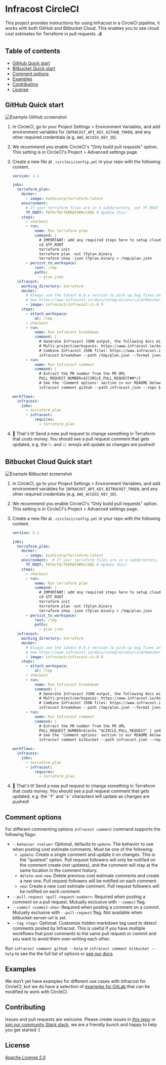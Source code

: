 # Infracost CircleCI

This project provides instructions for using Infracost in a CircleCI pipeline, it works with both GitHub and Bitbucket Cloud. This enables you to see cloud cost estimates for Terraform in pull requests. 💰

## Table of contents

* [GitHub Quick start](#github-quick-start)
* [Bitbucket Quick start](#bitbucket-cloud-quick-start)
* [Comment options](#comment-options)
* [Examples](#examples)
* [Contributing](#contributing)
* [License](#license)

## GitHub Quick start

![Example GitHub screenshot](https://github.com/infracost/actions/blob/master/.github/assets/screenshot.png?raw=true)

1. In CircleCI, go to your Project Settings > Environment Variables, and add environment variables for `INFRACOST_API_KEY`, `GITHUB_TOKEN`, and any other required credentials (e.g. `AWS_ACCESS_KEY_ID`).

2. We recommend you enable CircleCI's "Only build pull requests" option. This setting is in CircleCI's Project > Advanced settings page.

3. Create a new file at `.circleci/config.yml` in your repo with the following content.

    ```yml
    version: 2.1

    jobs:
      terraform_plan:
        docker:
          - image: hashicorp/terraform:latest
        environment:
          # If your terraform files are in a subdirectory, set TF_ROOT accordingly
          TF_ROOT: PATH/TO/TERRAFORM/CODE # Update this!
        steps:
          - checkout
          - run:
              name: Run terraform plan
              command: |
                # IMPORTANT: add any required steps here to setup cloud credentials so Terraform can run
                cd $TF_ROOT
                terraform init
                terraform plan -out tfplan.binary
                terraform show -json tfplan.binary > /tmp/plan.json
          - persist_to_workspace:
              root: /tmp
              paths:
                - plan.json
      infracost:
        working_directory: terraform
        docker:
          # Always use the latest 0.9.x version to pick up bug fixes and new resources.
          # See https://www.infracost.io/docs/integrations/cicd/#docker-images for other options
          - image: infracost/infracost:ci-0.9
        steps:
          - attach_workspace:
              at: /tmp
          - checkout
          - run:
              name: Run Infracost breakdown
              command: |
                # Generate Infracost JSON output, the following docs might be useful:
                # Multi-project/workspaces: https://www.infracost.io/docs/features/config_file
                # Combine Infracost JSON files: https://www.infracost.io/docs/features/cli_commands/#combined-output-formats
                infracost breakdown --path /tmp/plan.json --format json --out-file infracost.json
          - run:
              name: Run Infracost comment
              command: |
                # Extract the PR number from the PR URL
                PULL_REQUEST_NUMBER=${CIRCLE_PULL_REQUEST##*/}
                # See the 'Comment options' section in our README below for other options.
                infracost comment github --path infracost.json --repo $CIRCLE_PROJECT_USERNAME/$CIRCLE_PROJECT_REPONAME --pull-request $PULL_REQUEST_NUMBER --github-token $GITHUB_TOKEN

    workflows:
      infracost:
        jobs:
          - terraform_plan
          - infracost:
              requires:
                - terraform_plan
    ```

4. 🎉 That's it! Send a new pull request to change something in Terraform that costs money. You should see a pull request comment that gets updated, e.g. the 📉 and 📈 emojis will update as changes are pushed!

## Bitbucket Cloud Quick start

![Example Bitbucket screenshot](https://bytebucket.org/infracost/infracost-bitbucket-pipeline/raw/master/screenshot.png)

1. In CircleCI, go to your Project Settings > Environment Variables, and add environment variables for `INFRACOST_API_KEY`, `BITBUCKET_TOKEN`, and any other required credentials (e.g. `AWS_ACCESS_KEY_ID`).

2. We recommend you enable CircleCI's "Only build pull requests" option. This setting is in CircleCI's Project > Advanced settings page.

3. Create a new file at `.circleci/config.yml` in your repo with the following content.

    ```yml
    version: 2.1

    jobs:
      terraform_plan:
        docker:
          - image: hashicorp/terraform:latest
        environment:  # If your terraform files are in a subdirectory, set TF_ROOT accordingly
          TF_ROOT: PATH/TO/TERRAFORM/CODE # Update this!
        steps:
          - checkout
          - run:
              name: Run terraform plan
              command: |
                # IMPORTANT: add any required steps here to setup cloud credentials so Terraform can run
                cd $TF_ROOT
                terraform init
                terraform plan -out tfplan.binary
                terraform show -json tfplan.binary > /tmp/plan.json
          - persist_to_workspace:
              root: /tmp
              paths:
                - plan.json
      infracost:
        working_directory: terraform
        docker:
          # Always use the latest 0.9.x version to pick up bug fixes and new resources.
          # See https://www.infracost.io/docs/integrations/cicd/#docker-images for other options
          - image: infracost/infracost:ci-0.9
        steps:
          - attach_workspace:
              at: /tmp
          - checkout
          - run:
              name: Run Infracost breakdown
              command: |
                # Generate Infracost JSON output, the following docs might be useful:
                # Multi-project/workspaces: https://www.infracost.io/docs/features/config_file
                # Combine Infracost JSON files: https://www.infracost.io/docs/features/cli_commands/#combined-output-formats
                infracost breakdown --path /tmp/plan.json --format json --out-file infracost.json
          - run:
              name: Run Infracost comment
              command: |
                # Extract the PR number from the PR URL
                PULL_REQUEST_NUMBER=$(echo "$CIRCLE_PULL_REQUEST" | sed 's/.*pull-requests\///')
                # See the 'Comment options' section in our README below for other options.
                infracost comment bitbucket --path infracost.json --repo $CIRCLE_PROJECT_USERNAME/$CIRCLE_PROJECT_REPONAME --pull-request $PULL_REQUEST_NUMBER --bitbucket-token $BITBUCKET_TOKEN

    workflows:
      infracost:
        jobs:
          - terraform_plan
          - infracost:
              requires:
                - terraform_plan
    ```

4. 🎉 That's it! Send a new pull request to change something in Terraform that costs money. You should see a pull request comment that gets updated, e.g. the '↑' and '↓' characters will update as changes are pushed!

## Comment options

For different commenting options `infracost comment` command supports the following flags:

- `--behavior <value>`: Optional, defaults to `update`. The behavior to use when posting cost estimate comments. Must be one of the following:
  - `update`: Create a single comment and update it on changes. This is the "quietest" option. Pull request followers will only be notified on the comment create (not updates), and the comment will stay at the same location in the comment history.
  - `delete-and-new`: Delete previous cost estimate comments and create a new one. Pull request followers will be notified on each comment.
  - `new`: Create a new cost estimate comment. Pull request followers will be notified on each comment.
- `--pull-request <pull-request-number>`: Required when posting a comment on a pull request. Mutually exclusive with `--commit` flag.
- `--commit <commit-sha>`: Required when posting a comment on a commit. Mutually exclusive with `--pull-request` flag. Not available when bitbucket-server-url is set.
- `--tag <tag>`:  Optional. Customize hidden markdown tag used to detect comments posted by Infracost. This is useful if you have multiple workflows that post comments to the same pull request or commit and you want to avoid them over-writing each other.

Run `infracost comment github --help` or `infracost comment bitbucket --help` to see the the full list of options or [see our docs](https://www.infracost.io/docs/features/cli_commands#comment-on-pull-requests).

## Examples

We don't yet have examples for different use cases with Infracost for CircleCI, but we do have a selection of [examples for GitLab](https://gitlab.com/infracost/infracost-gitlab-ci/-/tree/master/examples#examples) that can be modified to work with CircleCI.

## Contributing

Issues and pull requests are welcome. Please create issues in [this repo](https://github.com/infracost/infracost) or [join our community Slack slack](https://www.infracost.io/community-chat), we are a friendly bunch and happy to help you get started :)

## License

[Apache License 2.0](https://choosealicense.com/licenses/apache-2.0/)
